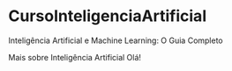 # CursoInteligenciaArtificial
Inteligência Artificial e Machine Learning: O Guia Completo

Mais sobre Inteligência Artificial
Olá!


